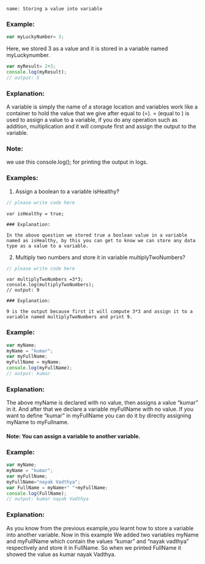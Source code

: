 ```ngMeta
name: Storing a value into variable
```

### Example:
```javascript
var myLuckyNumber= 3; 
```
Here, we stored 3 as a value and it is stored in a variable named myLuckynumber.

```javascript
var myResult= 2+3;
console.log(myResult);
// output: 5
```


### Explanation:

A variable is simply the name of a storage location and variables work like a container to hold the value that we give after equal to (=). = (equal to ) is used to assign a value to a variable, if you do any operation such as addition, multiplication and it will compute first and assign the output to the variable.

### Note:

we use this console.log(); for printing the output in logs.

### Examples: 

1. Assign a boolean to a variable isHealthy?

```javascript
// please write code here
```

```solution
var isHealthy = true;

### Explanation:

In the above question we stored true a boolean value in a variable named as isHealthy, by this you can get to know we can store any data type as a value to a variable.
```

2. Multiply two numbers and store it in variable multiplyTwoNumbers?

```javascript
// please write code here
```

```solution
var multiplyTwoNumbers =3*3;
console.log(multiplyTwoNumbers);
// output: 9

### Explanation:

9 is the output because first it will compute 3*3 and assign it to a variable named multiplyTwoNumbers and print 9.
```

### Example:

```javascript
var myName;
myName = "kumar";
var myFullName;
myFullName = myName;
console.log(myFullName);
// output: kumar
```
### Explanation:

The above myName is declared with no value, then assigns a value “kumar” in it. And after that we declare a variable myFullName with no value. If you want to define “kumar” in myFullName you can do it by  directly assigning  myName to myFullname.

#### Note: You can assign a variable to another variable.

### Example:

```javascript
var myName;
myName = "kumar";
var myFullName;
myFullName="nayak Vadthya";
var FullName = myName+" "+myFullName;
console.log(FullName);
// output: kumar nayak Vadthya
```

### Explanation:

As you know from the previous example,you learnt how to store a variable into another variable. Now in this example We added two variables myName and myFullName which contain the values “kumar” and “nayak vadthya” respectively and store it in FullName. So when we printed FullName it showed the value as kumar nayak Vadthya.
